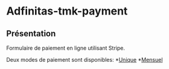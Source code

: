 # Adfinitas-tmk-payment
## Présentation

Formulaire de paiement en ligne utilisant Stripe.

Deux modes de paiement sont disponibles:
*[Unique]('http://google.fr/')
*[Mensuel]('http://google.fr/')  
